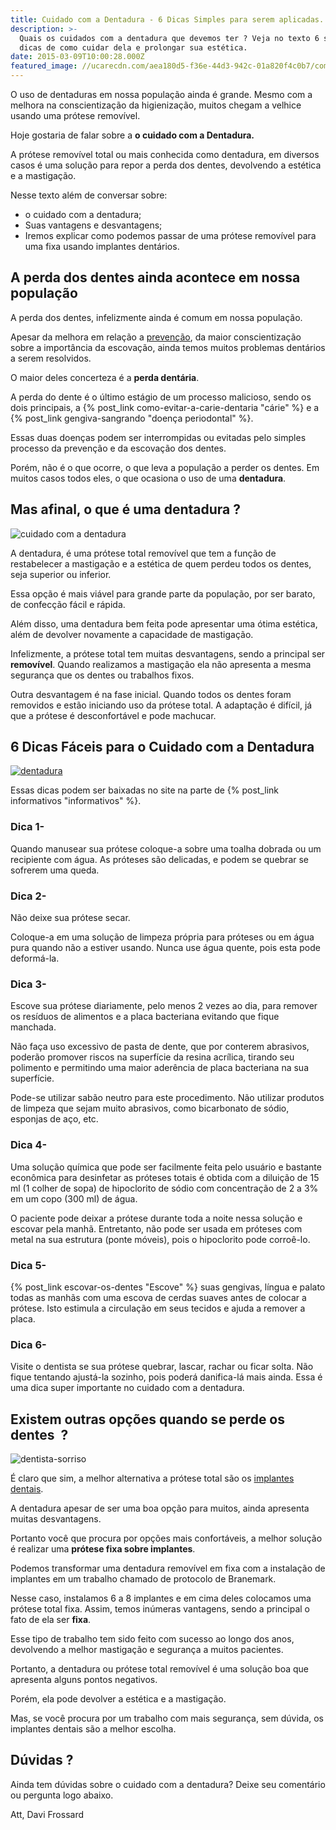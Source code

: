 ```yaml
---
title: Cuidado com a Dentadura - 6 Dicas Simples para serem aplicadas.
description: >-
  Quais os cuidados com a dentadura que devemos ter ? Veja no texto 6 simples
  dicas de como cuidar dela e prolongar sua estética.
date: 2015-03-09T10:00:28.000Z
featured_image: //ucarecdn.com/aea180d5-f36e-44d3-942c-01a820f4c0b7/como-cuidar-de-sua-dentadura.jpg
---
```


O uso de dentaduras em nossa população ainda é grande. Mesmo com a melhora na conscientização da higienização, muitos chegam a velhice usando uma prótese removível. 

Hoje gostaria de falar sobre a **o cuidado com a Dentadura.** 

A prótese removível total ou mais conhecida como dentadura, em diversos casos é uma solução para repor a perda dos dentes, devolvendo a estética e a mastigação. 

Nesse texto além de conversar sobre: 
* o cuidado com a dentadura; 
* Suas vantagens e desvantagens; 
* Iremos explicar como podemos passar de uma prótese removível para uma fixa usando implantes dentários.

A perda dos dentes ainda acontece em nossa população
----------------------------------------------------

A perda dos dentes, infelizmente ainda é comum em nossa população. 

Apesar da melhora em relação a [prevenção](/tratamentos/check-up-digital-preventivo/ "Check Up Digital Preventivo"), da maior conscientização sobre a importância da escovação, ainda temos muitos problemas dentários a serem resolvidos. 

O maior deles concerteza é a **perda dentária**. 

A perda do dente é o último estágio de um processo malicioso, sendo os dois principais, a {% post_link como-evitar-a-carie-dentaria "cárie" %} e a {% post_link gengiva-sangrando "doença periodontal" %}. 

Essas duas doenças podem ser interrompidas ou evitadas pelo simples processo da prevenção e da escovação dos dentes. 

Porém, não é o que ocorre, o que leva a população a perder os dentes. Em muitos casos todos eles, o que ocasiona o uso de uma **dentadura**. 

Mas afinal, o que é uma dentadura ?
-----------------------------------

![cuidado com a dentadura](/images/uploads/2015/02/Protocolo-dentes-1024x680.jpg) 

A dentadura, é uma prótese total removível que tem a função de restabelecer a mastigação e a estética de quem perdeu todos os dentes, seja superior ou inferior. 

Essa opção é mais viável para grande parte da população, por ser barato, de confecção fácil e rápida. 

Além disso, uma dentadura bem feita pode apresentar uma ótima estética, além de devolver novamente a capacidade de mastigação. 

Infelizmente, a prótese total tem muitas desvantagens, sendo a principal ser **removível**. Quando realizamos a mastigação ela não apresenta a mesma segurança que os dentes ou trabalhos fixos. 

Outra desvantagem é na fase inicial. Quando todos os dentes foram removidos e estão iniciando uso da prótese total. A adaptação é difícil, já que a prótese é desconfortável e pode machucar.  

6 Dicas Fáceis para o Cuidado com a Dentadura
---------------------------------------------

[![dentadura](/images/uploads/2015/03/Dentadura-1024x682.jpg)](//ucarecdn.com/3875e74c-e66c-463c-99b1-35eb7ac64449/Dentadura.jpg) 

Essas dicas podem ser baixadas no site na parte de {% post_link informativos "informativos" %}.

### **Dica 1-**

Quando manusear sua prótese coloque-a sobre uma toalha dobrada ou um recipiente com água. As próteses são delicadas, e podem se quebrar se sofrerem uma queda.

### **Dica 2-**

Não deixe sua prótese secar. 

Coloque-a em uma solução de limpeza própria para próteses ou em água pura quando não a estiver usando. Nunca use água quente, pois esta pode deformá-la.

### **Dica 3-**

Escove sua prótese diariamente, pelo menos 2 vezes ao dia, para remover os resíduos de alimentos e a placa bacteriana evitando que fique manchada. 

Não faça uso excessivo de pasta de dente, que por conterem abrasivos, poderão promover riscos na superfície da resina acrílica, tirando seu polimento e permitindo uma maior aderência de placa bacteriana na sua superfície. 

Pode-se utilizar sabão neutro para este procedimento. Não utilizar produtos de limpeza que sejam muito abrasivos, como bicarbonato de sódio, esponjas de aço, etc.

### **Dica 4-**

Uma solução química que pode ser facilmente feita pelo usuário e bastante econômica para desinfetar as próteses totais é obtida com a diluição de 15 ml (1 colher de sopa) de hipoclorito de sódio com concentração de 2 a 3% em um copo (300 ml) de água. 

O paciente pode deixar a prótese durante toda a noite nessa solução e escovar pela manhã. Entretanto, não pode ser usada em próteses com metal na sua estrutura (ponte móveis), pois o hipoclorito pode corroê-lo.

### **Dica 5-**

{% post_link escovar-os-dentes "Escove" %} suas gengivas, língua e palato todas as manhãs com uma escova de cerdas suaves antes de colocar a prótese. Isto estimula a circulação em seus tecidos e ajuda a remover a placa.

### **Dica 6-**

Visite o dentista se sua prótese quebrar, lascar, rachar ou ficar solta. Não fique tentando ajustá-la sozinho, pois poderá danifica-lá mais ainda. Essa é uma dica super importante no cuidado com a dentadura.

Existem outras opções quando se perde os dentes  ?
--------------------------------------------------

![dentista-sorriso](//ucarecdn.com/0f3beeba-591b-4bac-b9a2-bd24f377d0dd/dentista-sorriso.jpg) 

É claro que sim, a melhor alternativa a prótese total são os [implantes dentais](/tratamentos/implante-dentario/ "Implantodontia"). 

A dentadura apesar de ser uma boa opção para muitos, ainda apresenta muitas desvantagens. 

Portanto você que procura por opções mais confortáveis, a melhor solução é realizar uma **prótese fixa sobre implantes**. 

Podemos transformar uma dentadura removível em fixa com a instalação de implantes em um trabalho chamado de protocolo de Branemark. 

Nesse caso, instalamos 6 a 8 implantes e em cima deles colocamos uma prótese total fixa. Assim, temos inúmeras vantagens, sendo a principal o fato de ela ser **fixa**. 

Esse tipo de trabalho tem sido feito com sucesso ao longo dos anos, devolvendo a melhor mastigação e segurança a muitos pacientes. 

Portanto, a dentadura ou prótese total removível é uma solução boa que apresenta alguns pontos negativos. 

Porém, ela pode devolver a estética e a mastigação. 

Mas, se você procura por um trabalho com mais segurança, sem dúvida, os implantes dentais são a melhor escolha.

Dúvidas ?
---------

Ainda tem dúvidas sobre o cuidado com a dentadura? Deixe seu comentário ou pergunta logo abaixo.

Att, 
Davi Frossard
